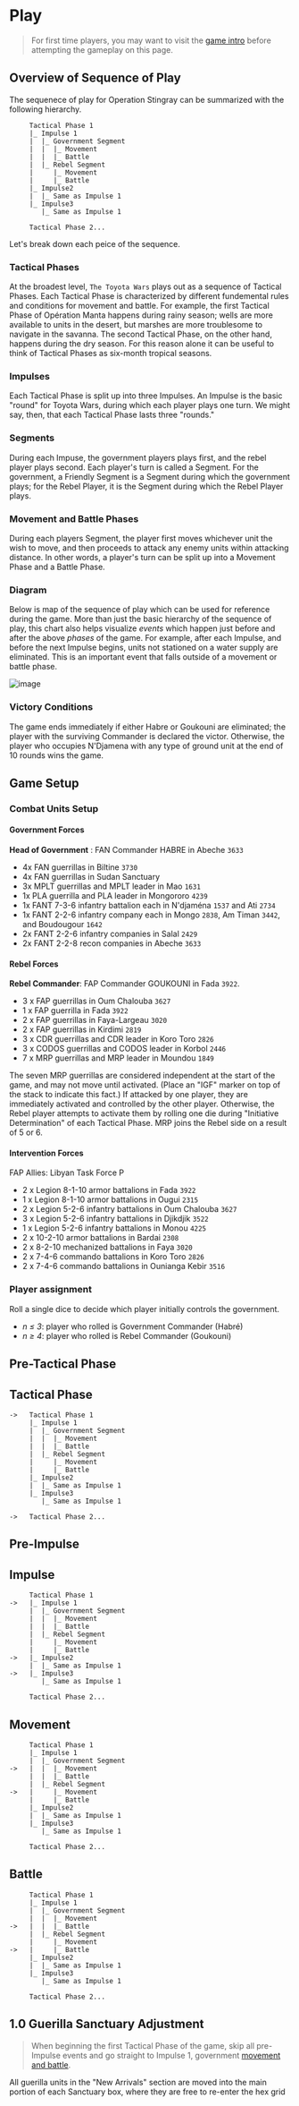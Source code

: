 
# Play

<div class="dice">
<die-roll id="die1"></die-roll>
<die-roll id="die2"></die-roll>
</div>

> For first time players, you may want to visit the [game intro](/rulebook/) before attempting the gameplay on this page.

## Overview of Sequence of Play


The sequenece of play for Operation Stingray can be summarized with the following hierarchy.

```
     Tactical Phase 1
     |_ Impulse 1
     |  |_ Government Segment
     |  |  |_ Movement
     |  |  |_ Battle
     |  |_ Rebel Segment
     |     |_ Movement
     |     |_ Battle
     |_ Impulse2
     |  |_ Same as Impulse 1
     |_ Impulse3
        |_ Same as Impulse 1

     Tactical Phase 2...
```

Let's break down each peice of the sequence.

### Tactical Phases

At the broadest level, `The Toyota Wars` plays out as a sequence of Tactical Phases. Each Tactical Phase is characterized by different fundemental rules and conditions for movement and battle. For example, the first Tactical Phase of Opération Manta happens during rainy season; wells are more available to units in the desert, but marshes are more troublesome to navigate in the savanna. The second Tactical Phase, on the other hand, happens during the dry season. For this reason alone it can be useful to think of Tactical Phases as six-month tropical seasons.

### Impulses 

Each Tactical Phase is split up into three Impulses. An Impulse is the basic "round" for Toyota Wars, during which each player plays one turn. We might say, then, that each Tactical Phase lasts three "rounds."

### Segments

During each Impuse, the government players plays first, and the rebel player plays second. Each player's turn is called a Segment. For the government, a Friendly Segment is a Segment during which the government plays; for the Rebel Player, it is the Segment during which the Rebel Player plays.

### Movement and Battle Phases

During each players Segment, the player first moves whichever unit the wish to move, and then proceeds to attack any enemy units within attacking distance. In other words, a player's turn can be split up into a Movement Phase and a Battle Phase.

### Diagram

Below is map of the sequence of play which can be used for reference during the game. More than just the basic hierarchy of the sequence of play, this chart also helps visualize _events_ which happen just before and after the above _phases_ of the game. For example, after each Impulse, and before the next Impulse begins, units not stationed on a water supply are eliminated. This is an important event that falls outside of a movement or battle phase.

![image](/images/diagram.png)

### Victory Conditions

The game ends immediately if either Habre or Goukouni are eliminated; the player with the surviving Commander is declared the victor. Otherwise, the player who occupies N'Djamena with any type of ground unit at the end of 10 rounds wins the game.

## Game Setup

###  Combat Units Setup

#### <span class="blue">Government Forces</span>
   
   **Head of Government** : FAN Commander HABRE in Abeche `3633`

*   4x FAN guerrillas in Biltine `3730`
*   4x FAN guerrillas in Sudan Sanctuary
*   3x MPLT guerrillas and MPLT leader in Mao `1631`
*   1x PLA guerrilla and PLA leader in Mongororo `4239`
*   1x FANT 7-3-6 infantry battalion each in N'djaména `1537` and Ati `2734`
*   1x FANT 2-2-6 infantry company each in Mongo `2838`, Am Timan `3442`, and Boudougour `1642`
*   2x FANT 2-2-6 infantry companies in Salal `2429`
*   2x FANT 2-2-8 recon companies in Abeche `3633`

#### <span class="red">Rebel Forces</span>
   
   **Rebel Commander**: FAP Commander GOUKOUNI in Fada `3922`.

*   3 x FAP guerrillas in Oum Chalouba `3627`
*   1 x FAP guerrilla in Fada `3922`
*   2 x FAP guerrillas in Faya-Largeau `3020`
*   2 x FAP guerrillas in Kirdimi `2819`
*   3 x CDR guerrillas and CDR leader in Koro Toro `2826`
*   3 x CODOS guerrillas and CODOS leader in Korbol `2446`
*   7 x MRP guerrillas and MRP leader in Moundou `1849`

The seven MRP guerrillas are considered independent at the start of the game, and may not move until activated. (Place an "IGF" marker on top of the stack to indicate this fact.) If attacked by one player, they are immediately activated and controlled by the other player. Otherwise, the Rebel player attempts to activate them by rolling one die during "Initiative Determination" of each Tactical Phase. MRP joins the Rebel side on a result of 5 or 6.


#### <span class="green">Intervention Forces</span>

FAP Allies: Libyan Task Force P
- 2 x Legion 8-1-10 armor battalions in Fada `3922`
- 1 x Legion 8-1-10 armor battalions in Ougui `2315`
- 2 x Legion 5-2-6 infantry battalions in Oum Chalouba `3627`
- 3 x Legion 5-2-6 infantry battalions in Djikdjik `3522`
- 1 x Legion 5-2-6 infantry battalions in Monou `4225`
- 2 x 10-2-10 armor battalions in Bardai `2308`
- 2 x 8-2-10 mechanized battalions in Faya `3020`
- 2 x 7-4-6 commando battalions in Koro Toro `2826`
- 2 x 7-4-6 commando battalions in Ounianga Kebir `3516`

### Player assignment

Roll a single dice to decide which player initially controls the government. 
- _n ≤ 3_: player who rolled is Government Commander (Habré)
- _n ≥ 4_: player who rolled is Rebel Commander (Goukouni)

## Pre-Tactical Phase

## Tactical Phase

```
->   Tactical Phase 1
     |_ Impulse 1
     |  |_ Government Segment
     |  |  |_ Movement
     |  |  |_ Battle
     |  |_ Rebel Segment
     |     |_ Movement
     |     |_ Battle
     |_ Impulse2
     |  |_ Same as Impulse 1
     |_ Impulse3
        |_ Same as Impulse 1

->   Tactical Phase 2...
```

## Pre-Impulse

## Impulse

```
     Tactical Phase 1
->   |_ Impulse 1
     |  |_ Government Segment
     |  |  |_ Movement
     |  |  |_ Battle
     |  |_ Rebel Segment
     |     |_ Movement
     |     |_ Battle
->   |_ Impulse2
     |  |_ Same as Impulse 1
->   |_ Impulse3
        |_ Same as Impulse 1

     Tactical Phase 2...
```

## Movement

```
     Tactical Phase 1
     |_ Impulse 1
     |  |_ Government Segment
->   |  |  |_ Movement
     |  |  |_ Battle
     |  |_ Rebel Segment
->   |     |_ Movement
     |     |_ Battle
     |_ Impulse2
     |  |_ Same as Impulse 1
     |_ Impulse3
        |_ Same as Impulse 1

     Tactical Phase 2...
```

## Battle

```
     Tactical Phase 1
     |_ Impulse 1
     |  |_ Government Segment
     |  |  |_ Movement
->   |  |  |_ Battle
     |  |_ Rebel Segment
     |     |_ Movement
->   |     |_ Battle
     |_ Impulse2
     |  |_ Same as Impulse 1
     |_ Impulse3
        |_ Same as Impulse 1

     Tactical Phase 2...
```

## 1.0 Guerilla Sanctuary Adjustment

> When beginning the first Tactical Phase of the game, skip all pre-Impulse events and go straight to Impulse 1, government [movement and battle](#3-0-impulse-movement-and-battle).

All guerilla units in the "New Arrivals" section are moved into the main portion of each Sanctuary box, where they are free to re-enter the hex grid